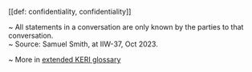 [[def: confidentiality, confidentiality]]

~ All statements in a conversation are only known by the parties to that conversation.  
~ Source: Samuel Smith, at IIW-37, Oct 2023.

~ More in <a href="https://weboftrust.github.io/WOT-terms/docs/glossary/confidentiality">extended KERI glossary</a>
